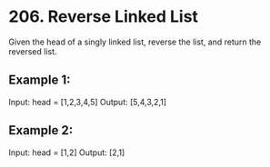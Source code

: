 # 206. Reverse Linked List

Given the head of a singly linked list, reverse the list, and return the reversed list.

## Example 1:

Input: head = [1,2,3,4,5]
Output: [5,4,3,2,1]

## Example 2:

Input: head = [1,2]
Output: [2,1]